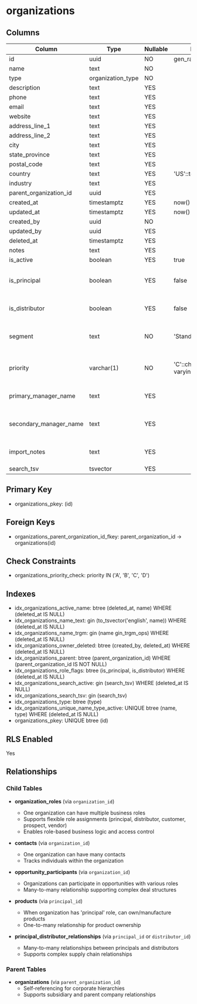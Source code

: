 # organizations

## Columns

| Column | Type | Nullable | Default | Comment |
|--------|------|----------|---------|---------|
| id | uuid | NO | gen_random_uuid() | |
| name | text | NO | | |
| type | organization_type | NO | | |
| description | text | YES | | |
| phone | text | YES | | |
| email | text | YES | | |
| website | text | YES | | |
| address_line_1 | text | YES | | |
| address_line_2 | text | YES | | |
| city | text | YES | | |
| state_province | text | YES | | |
| postal_code | text | YES | | |
| country | text | YES | 'US'::text | |
| industry | text | YES | | |
| parent_organization_id | uuid | YES | | |
| created_at | timestamptz | YES | now() | |
| updated_at | timestamptz | YES | now() | |
| created_by | uuid | NO | | |
| updated_by | uuid | YES | | |
| deleted_at | timestamptz | YES | | |
| notes | text | YES | | |
| is_active | boolean | YES | true | |
| is_principal | boolean | YES | false | TRUE if this organization is a Principal (manufacturer/supplier) |
| is_distributor | boolean | YES | false | TRUE if this organization is a Distributor |
| segment | text | NO | 'Standard'::text | Business segment classification (e.g. Premium, Value, Specialty, Standard) |
| priority | varchar(1) | NO | 'C'::character varying | Business priority level: A=Highest, B=High, C=Medium, D=Low priority |
| primary_manager_name | text | YES | | Primary manager name (text field for Excel import compatibility) |
| secondary_manager_name | text | YES | | Secondary manager name (text field for Excel import compatibility) |
| import_notes | text | YES | | Notes and unmapped data from Excel import process |
| search_tsv | tsvector | YES | | Full-text search vector |

## Primary Key
- organizations_pkey: (id)

## Foreign Keys
- organizations_parent_organization_id_fkey: parent_organization_id → organizations(id)

## Check Constraints
- organizations_priority_check: priority IN ('A', 'B', 'C', 'D')

## Indexes
- idx_organizations_active_name: btree (deleted_at, name) WHERE (deleted_at IS NULL)
- idx_organizations_name_text: gin (to_tsvector('english', name)) WHERE (deleted_at IS NULL)
- idx_organizations_name_trgm: gin (name gin_trgm_ops) WHERE (deleted_at IS NULL)
- idx_organizations_owner_deleted: btree (created_by, deleted_at) WHERE (deleted_at IS NULL)
- idx_organizations_parent: btree (parent_organization_id) WHERE (parent_organization_id IS NOT NULL)
- idx_organizations_role_flags: btree (is_principal, is_distributor) WHERE (deleted_at IS NULL)
- idx_organizations_search_active: gin (search_tsv) WHERE (deleted_at IS NULL)
- idx_organizations_search_tsv: gin (search_tsv)
- idx_organizations_type: btree (type)
- idx_organizations_unique_name_type_active: UNIQUE btree (name, type) WHERE (deleted_at IS NULL)
- organizations_pkey: UNIQUE btree (id)

## RLS Enabled
Yes

## Relationships

### Child Tables
- **organization_roles** (via `organization_id`)
  - One organization can have multiple business roles
  - Supports flexible role assignments (principal, distributor, customer, prospect, vendor)
  - Enables role-based business logic and access control

- **contacts** (via `organization_id`)
  - One organization can have many contacts
  - Tracks individuals within the organization

- **opportunity_participants** (via `organization_id`)
  - Organizations can participate in opportunities with various roles
  - Many-to-many relationship supporting complex deal structures

- **products** (via `principal_id`)
  - When organization has 'principal' role, can own/manufacture products
  - One-to-many relationship for product ownership

- **principal_distributor_relationships** (via `principal_id` or `distributor_id`)
  - Many-to-many relationships between principals and distributors
  - Supports complex supply chain relationships

### Parent Tables
- **organizations** (via `parent_organization_id`)
  - Self-referencing for corporate hierarchies
  - Supports subsidiary and parent company relationships